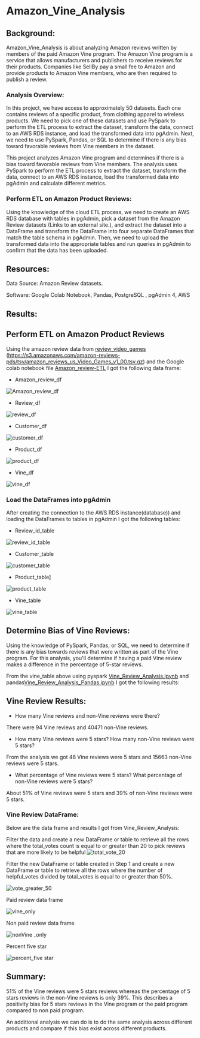 # Amazon_Vine_Analysis

## Background:
Amazon_Vine_Analysis is about analyzing Amazon reviews written by members of the paid Amazon Vine program. The Amazon Vine program is a service that allows manufacturers and publishers to receive reviews for their products. Companies like SellBy pay a small fee to Amazon and provide products to Amazon Vine members, who are then required to publish a review.

### Analysis Overview:

In this project, we have access to approximately 50 datasets. Each one contains reviews of a specific product, from clothing apparel to wireless products. We need to pick one of these datasets and use PySpark to perform the ETL process to extract the dataset, transform the data, connect to an AWS RDS instance, and load the transformed data into pgAdmin. Next, we need to use PySpark, Pandas, or SQL to determine if there is any bias toward favorable reviews from Vine members in the  dataset. 

This project analyzes Amazon Vine program and determines if there is a bias toward favorable reviews from Vine members. The analysis uses PySpark to perform the ETL process to extract the dataset, transform the data, connect to an AWS RDS instance, load the transformed data into pgAdmin and calculate different metrics.

### Perform ETL on Amazon Product Reviews:  
Using the knowledge of the cloud ETL process, we need to create an AWS RDS database with tables in pgAdmin, pick a dataset from the Amazon Review datasets (Links to an external site.), and extract the dataset into a DataFrame and  transform the DataFrame into four separate DataFrames that match the table schema in pgAdmin. Then, we need to upload the transformed data into the appropriate tables and run queries in pgAdmin to confirm that the data has been uploaded.

## Resources:
Data Source: Amazon Review datasets.

Software: Google Colab Notebook, Pandas, PostgreSQL , pgAdmin 4, AWS

## Results:

## Perform ETL on Amazon Product Reviews

Using the amazon review data from [review_video_games](https://s3.amazonaws.com/amazon-reviews-pds/tsv/amazon_reviews_us_Video_Games_v1_00.tsv.gz) (https://s3.amazonaws.com/amazon-reviews-pds/tsv/amazon_reviews_us_Video_Games_v1_00.tsv.gz) and the Google colab notebook file [Amazon_review-ETL](https://github.com/NishatSultana3538/Amazon_Vine_Analysis/blob/main/Amazon_Reviews_ETL.ipynb)
I got the following data frame:

* Amazon_review_df

![Amazon_review_df](https://github.com/NishatSultana3538/Amazon_Vine_Analysis/blob/main/image/Amazon_review_df.png)

* Review_df

![review_df](https://github.com/NishatSultana3538/Amazon_Vine_Analysis/blob/main/image/review_df.png)

* Customer_df

![customer_df](https://github.com/NishatSultana3538/Amazon_Vine_Analysis/blob/main/image/customer_df.png)

* Product_df

![product_df](https://github.com/NishatSultana3538/Amazon_Vine_Analysis/blob/main/image/products_df.png)

* Vine_df

![vine_df](https://github.com/NishatSultana3538/Amazon_Vine_Analysis/blob/main/image/vine-df.png)

### Load the DataFrames into pgAdmin

After creating the connection to the AWS RDS instance(database))
and loading the DataFrames  to tables in pgAdmin I got the following tables:

* Review_id_table

![review_id_table](https://github.com/NishatSultana3538/Amazon_Vine_Analysis/blob/main/image/review_table.png)

* Customer_table

![customer_table](https://github.com/NishatSultana3538/Amazon_Vine_Analysis/blob/main/image/customer_table.png)

* Product_table]

![product_table](https://github.com/NishatSultana3538/Amazon_Vine_Analysis/blob/main/image/product_table.png)

* Vine_table

![vine_table](https://github.com/NishatSultana3538/Amazon_Vine_Analysis/blob/main/image/vine_table.png)

## Determine Bias of Vine Reviews:

Using the knowledge of PySpark, Pandas, or SQL, we need to determine if there is any bias towards reviews that were written as part of the Vine program. For this analysis, you'll determine if having a paid Vine review makes a difference in the percentage of 5-star reviews.

From the vine_table above using pyspark [Vine_Review_Analysis.ipynb](https://github.com/NishatSultana3538/Amazon_Vine_Analysis/blob/main/Vine_Review_Analysis.ipynb) and pandas[Vine_Review_Analysis_Pandas.ipynb](https://github.com/NishatSultana3538/Amazon_Vine_Analysis/blob/main/Vine_Review_Analysis_Pandas.ipynb) I got the following results:

## Vine Review Results:


* How many Vine reviews and non-Vine reviews were there?

There were 94 Vine reviews and 40471 non-Vine reviews.

* How many Vine reviews were 5 stars? How many non-Vine reviews were 5 stars?

From the analysis we got 48  Vine reviews were 5 stars and 15663 non-Vine reviews were 5 stars.

* What percentage of Vine reviews were 5 stars? What percentage of non-Vine reviews were 5 stars?

About 51% of Vine reviews were 5 stars and 39% of non-Vine reviews were 5 stars.


### Vine Review DataFrame:

Below are the data frame and results I got from Vine_Review_Analysis:

Filter the data and create a new DataFrame or table to retrieve all the rows where the total_votes count is equal to or greater than 20 to pick reviews that are more likely to be helpful
![total_vote_20](https://github.com/NishatSultana3538/Amazon_Vine_Analysis/blob/main/image/vine_review_image/total_votes_20.png)



Filter the new DataFrame or table created in Step 1 and create a new DataFrame or table to retrieve all the rows where the number of helpful_votes divided by total_votes is equal to or greater than 50%.

![vote_greater_50](https://github.com/NishatSultana3538/Amazon_Vine_Analysis/blob/main/image/vine_review_image/vote_greater_50.png)

Paid review data frame

![vine_only](https://github.com/NishatSultana3538/Amazon_Vine_Analysis/blob/main/image/vine_review_image/vine_only_df.png)

Non paid review data frame

![nonVine _only](https://github.com/NishatSultana3538/Amazon_Vine_Analysis/blob/main/image/vine_review_image/nonVine_df.png)

Percent five star

![percent_five star](https://github.com/NishatSultana3538/Amazon_Vine_Analysis/blob/main/image/vine_review_image/perct_five_star.png)

## Summary:

51% of the Vine reviews  were 5 stars reviews whereas the percentage of 5 stars reviews in the non-Vine reviews is only 39%. This describes a positivity bias for 5 stars reviews in the Vine program or the paid program compared to non paid program.

An additional analysis we can do is to do the same analysis across different products and compare if this bias exist across different products.


